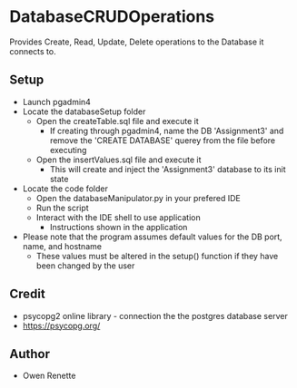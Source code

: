 # DatabaseCRUDOperations
Provides Create, Read, Update, Delete operations to the Database it connects to.
## Setup
* Launch pgadmin4
* Locate the databaseSetup folder
  * Open the createTable.sql file and execute it
    * If creating through pgadmin4, name the DB 'Assignment3' and remove the 'CREATE DATABASE' querey from the file before executing
  * Open the insertValues.sql file and execute it
    * This will create and inject the 'Assignment3' database to its init state
* Locate the code folder
  * Open the databaseManipulator.py in your prefered IDE
  * Run the script
  * Interact with the IDE shell to use application
    * Instructions shown in the application
* Please note that the program assumes default values for the DB port, name, and hostname
  * These values must be altered in the setup() function if they have been changed by the user
## Credit
* psycopg2 online library - connection the the postgres database server
* https://psycopg.org/
## Author
* Owen Renette
